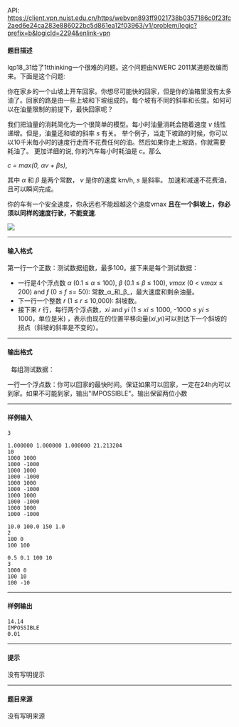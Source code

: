 API: https://client.vpn.nuist.edu.cn/https/webvpn893ff9021738b0357186c0f23fc2aed6e24ca283e886022bc5d861ea12f03963/v1/problem/logic?prefix=b&logicId=2294&enlink-vpn

#### 题目描述

lqp18\_31给了1tthinking一个很难的问题。这个问题由NWERC 2011某道题改编而来。下面是这个问题:

你在家乡的一个山坡上开车回家。你想尽可能快的回家，但是你的油箱里没有太多油了。回家的路是由一些上坡和下坡组成的。每个坡有不同的斜率和长度。如何可以在油量限制的前提下，最快回家呢？

我们把油量的消耗简化为一个很简单的模型。每小时油量消耗会随着速度 _v_ 线性递增。但是，油量还和坡的斜率 _s_ 有关。 举个例子，当走下坡路的时候，你可以以10千米每小时的速度行走而不花费任何的油。然后如果你走上坡路，你就需要耗油了。 更加详细的说, 你的汽车每小时耗油是 _c_。那么

_c = max(0, αv + βs)_,

其中 _α_ 和 _β_ 是两个常数， _v_ 是你的速度 km/h, _s_ 是斜率。 加速和减速不花费油，且可以瞬间完成。

你的车有一个安全速度，你永远也不能超越这个速度vmax **且在一个斜坡上，你必须以同样的速度行驶，不能变速**.

![](http://media.openjudge.cn/images/g3204_1.jpg)

---

#### 输入格式

第一行一个正数：测试数据组数，最多100。接下来是每个测试数据：

*   一行是4个浮点数 _α_ (0.1 ≤ _α_ ≤ 100), _β_ (0.1 ≤ _β_ ≤ 100), _vmax_ (0 < _vmax_ ≤ 200) and _f_ (0 ≤ _f_ ≤= 50): 常数_α_和_β_，最大速度和剩余油量。
*   下一行一个整数 _r_ (1 ≤ _r_ ≤ 10,000): 斜坡数。
*   接下来 _r_ 行，每行两个浮点数，_xi_ and _yi_ (1 ≤ _xi_ ≤ 1000, -1000 ≤ _yi_ ≤ 1000，单位是米) ，表示由现在的位置平移向量(_xi_,_yi_)可以到达下一个斜坡的拐点（斜坡的斜率是不变的）。

---

#### 输出格式

  每组测试数据：

一行一个浮点数：你可以回家的最快时间。保证如果可以回家，一定在24h内可以到家。如果不可能到家，输出"IMPOSSIBLE"。输出保留两位小数

---

#### 样例输入
```
3

1.000000 1.000000 1.000000 21.213204
10
1000 1000
1000 -1000
1000 1000
1000 -1000
1000 1000
1000 -1000
1000 1000
1000 -1000
1000 1000
1000 -1000

10.0 100.0 150 1.0
2
100 0
100 100

0.5 0.1 100 10
3
1000 0
100 10
100 -10
```

---

#### 样例输出
```
14.14
IMPOSSIBLE
0.01
```

---

#### 提示

没有写明提示

---

#### 题目来源

没有写明来源